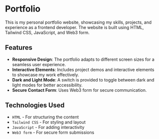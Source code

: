 # Portfolio

This is my personal portfolio website, showcasing my skills, projects, and experience as a frontend developer. The website is built using HTML, Tailwind CSS, JavaScript, and Web3 form.

## Features

* **Responsive Design**: The portfolio adapts to different screen sizes for a seamless user experience.
* **Interactive Elements**: Includes project demos and interactive elements to showcase my work effectively.
* **Dark and Light Mode**: A switch is provided to toggle between dark and light modes for better accessibility.
* **Secure Contact Form**: Uses Web3 form for secure communication.

## Technologies Used

* `HTML` - For structuring the content
* `Tailwind CSS` - For styling and layout
* `JavaScript` - For adding interactivity
* `Web3 form` - For secure form submissions



